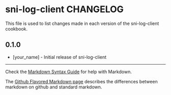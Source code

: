 sni-log-client CHANGELOG
========================

This file is used to list changes made in each version of the sni-log-client cookbook.

0.1.0
-----
- [your_name] - Initial release of sni-log-client

- - -
Check the [Markdown Syntax Guide](http://daringfireball.net/projects/markdown/syntax) for help with Markdown.

The [Github Flavored Markdown page](http://github.github.com/github-flavored-markdown/) describes the differences between markdown on github and standard markdown.
